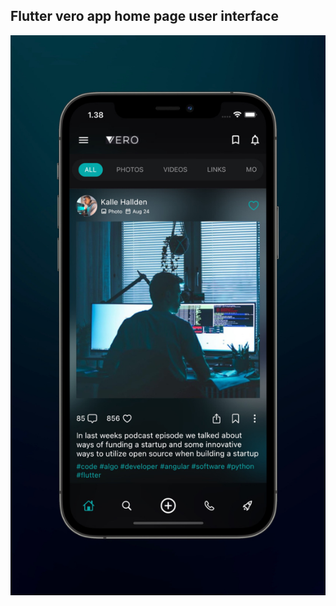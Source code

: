 ## Flutter vero app home page user interface
![enter image description here](https://raw.githubusercontent.com/Hemsara/flutter-vero-ui/master/assets/thumbnail/iphone.JPG?token=GHSAT0AAAAAABT3I2IV7PR2IGD4PWVHVVH6YYFGZHA)
